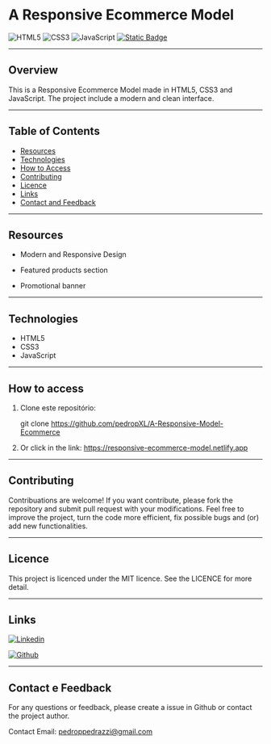 # **A Responsive Ecommerce Model**

![HTML5](https://img.shields.io/badge/HTML5-E34F26?style=for-the-badge&logo=html5&logoColor=white)
![CSS3](https://img.shields.io/badge/CSS3-1572B6?style=for-the-badge&logo=css3&logoColor=white)
![JavaScript](https://img.shields.io/badge/JavaScript-323330?style=for-the-badge&logo=javascript&logoColor=F7DF1E)
[![Static Badge](https://img.shields.io/badge/LinkedIn-www.linkedin.com%2Fin%2Fpedropedrazzi-blue)](https://www.linkedin.com/in/pedropedrazzi)

---

## **Overview**

This is a Responsive Ecommerce Model made in HTML5, CSS3 and JavaScript. The project include a modern and clean interface. 

---

## **Table of Contents**

- [Resources](#resources)
- [Technologies](#technologies)
- [How to Access](#how-to-access)
- [Contributing](#contributing)
- [Licence](#licence)
- [Links](#links)
- [Contact and Feedback](#contact-e-feedback)

---

## **Resources**

- Modern and Responsive Design

- Featured products section

- Promotional banner

---

## **Technologies**

- HTML5
- CSS3
- JavaScript

---

## **How to access**

1. Clone este repositório:

    git clone https://github.com/pedropXL/A-Responsive-Model-Ecommerce

2. Or click in the link: https://responsive-ecommerce-model.netlify.app

---

## **Contributing**

Contribuations are welcome! If you want contribute, please fork the repository and submit pull request with your modifications. Feel free to improve the project, turn the code more efficient, fix possible bugs and (or) add new functionalities.

---

## **Licence**
This project is licenced under the MIT licence. See the LICENCE for more detail.

---

## **Links**

[![Linkedin](https://img.shields.io/badge/LinkedIn-0077B5?style=for-the-badge&logo=linkedin&logoColor=white)](https://www.linkedin.com/in/pedropedrazzi)

[![Github](https://img.shields.io/badge/GitHub-100000?style=for-the-badge&logo=github&logoColor=white)](https://github.com/pedropXL)

---

## **Contact e Feedback**

For any questions or feedback, please create a issue in Github or contact the project author.

Contact Email: pedroppedrazzi@gmail.com